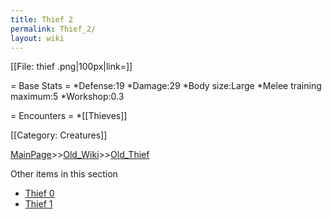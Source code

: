 ```yaml
---
title: Thief 2
permalink: Thief_2/
layout: wiki
---
```

[[File: thief .png|100px|link=]]

= Base Stats =
*Defense:19
*Damage:29
*Body size:Large
*Melee training maximum:5
*Workshop:0.3

= Encounters =
*[[Thieves]]

[[Category: Creatures]]

[MainPage](/keeperrl_wiki/ "wikilink")>>[Old_Wiki](/keeperrl_wiki/Old_Wiki "wikilink")>>[Old_Thief](/keeperrl_wiki/Old_Thief "wikilink")

Other items in this section
-    [Thief 0](/keeperrl_wiki/Thief_0 "wikilink")
-    [Thief 1](/keeperrl_wiki/Thief_1 "wikilink")
